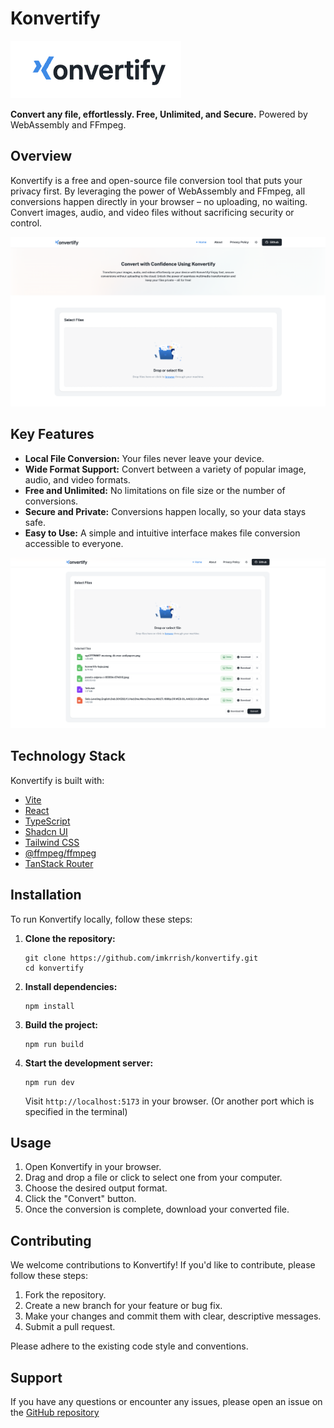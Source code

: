 # Konvertify

![Konvertify Logo](./public/images/konvertify-logo.png)

**Convert any file, effortlessly. Free, Unlimited, and Secure.** Powered by WebAssembly and FFmpeg.

## Overview

Konvertify is a free and open-source file conversion tool that puts your privacy first. By leveraging the power of WebAssembly and FFmpeg, all conversions happen directly in your browser – no uploading, no waiting. Convert images, audio, and video files without sacrificing security or control.

![Konvertify Screenshot 1](./public/images/konvertify-home.png)

## Key Features

- **Local File Conversion:** Your files never leave your device.
- **Wide Format Support:** Convert between a variety of popular image, audio, and video formats.
- **Free and Unlimited:** No limitations on file size or the number of conversions.
- **Secure and Private:** Conversions happen locally, so your data stays safe.
- **Easy to Use:** A simple and intuitive interface makes file conversion accessible to everyone.

![Konvertify Screenshot 2](./public/images/conversion-process.png)

## Technology Stack

Konvertify is built with:

- [Vite](https://vitejs.dev/)
- [React](https://react.dev/)
- [TypeScript](https://www.typescriptlang.org/)
- [Shadcn UI](https://ui.shadcn.com/)
- [Tailwind CSS](https://tailwindcss.com/)
- [@ffmpeg/ffmpeg](https://www.npmjs.com/package/@ffmpeg/ffmpeg)
- [TanStack Router](https://tanstack.com/router)

## Installation

To run Konvertify locally, follow these steps:

1.  **Clone the repository:**

    ```
    git clone https://github.com/imkrrish/konvertify.git
    cd konvertify
    ```

2.  **Install dependencies:**

    ```
    npm install
    ```

3.  **Build the project:**

    ```
    npm run build
    ```

4.  **Start the development server:**

    ```
    npm run dev
    ```

    Visit `http://localhost:5173` in your browser. (Or another port which is specified in the terminal)

## Usage

1.  Open Konvertify in your browser.
2.  Drag and drop a file or click to select one from your computer.
3.  Choose the desired output format.
4.  Click the "Convert" button.
5.  Once the conversion is complete, download your converted file.

## Contributing

We welcome contributions to Konvertify! If you'd like to contribute, please follow these steps:

1.  Fork the repository.
2.  Create a new branch for your feature or bug fix.
3.  Make your changes and commit them with clear, descriptive messages.
4.  Submit a pull request.

Please adhere to the existing code style and conventions.

## Support

If you have any questions or encounter any issues, please open an issue on the [GitHub repository](https://github.com/imkrrish/konvertify/issues)
